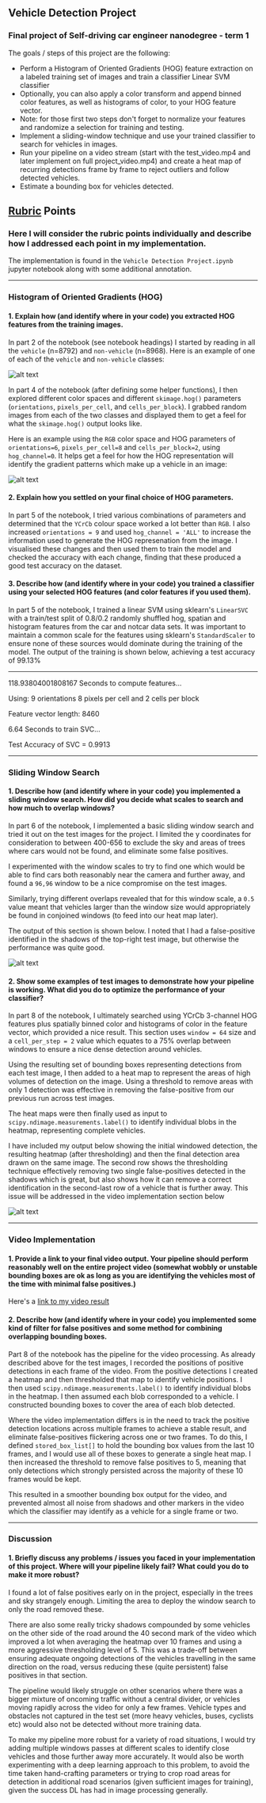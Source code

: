 ## Vehicle Detection Project
### Final project of Self-driving car engineer nanodegree - term 1

The goals / steps of this project are the following:

* Perform a Histogram of Oriented Gradients (HOG) feature extraction on a labeled training set of images and train a classifier Linear SVM classifier
* Optionally, you can also apply a color transform and append binned color features, as well as histograms of color, to your HOG feature vector. 
* Note: for those first two steps don't forget to normalize your features and randomize a selection for training and testing.
* Implement a sliding-window technique and use your trained classifier to search for vehicles in images.
* Run your pipeline on a video stream (start with the test_video.mp4 and later implement on full project_video.mp4) and create a heat map of recurring detections frame by frame to reject outliers and follow detected vehicles.
* Estimate a bounding box for vehicles detected.

[//]: # (Image References)
[image1]: ./output_images/example_car_notcar.png
[image2]: ./output_images/HOG_visualisations.png
[image3]: ./output_images/sliding_window_boxes.png
[image4]: ./output_images/boxes_heatmaps_box.png
[video1]: ./project_video_output.mp4

## [Rubric](https://review.udacity.com/#!/rubrics/513/view) Points
### Here I will consider the rubric points individually and describe how I addressed each point in my implementation.

The implementation is found in the `Vehicle Detection Project.ipynb` jupyter notebook along with some additional annotation.

---

### Histogram of Oriented Gradients (HOG)

#### 1. Explain how (and identify where in your code) you extracted HOG features from the training images.

In part 2 of the notebook (see notebook headings) I started by reading in all the `vehicle` (n=8792) and `non-vehicle` (n=8968).  Here is an example of one of each of the `vehicle` and `non-vehicle` classes:

![alt text][image1]

In part 4 of the notebook (after defining some helper functions), I then explored different color spaces and different `skimage.hog()` parameters (`orientations`, `pixels_per_cell`, and `cells_per_block`).  I grabbed random images from each of the two classes and displayed them to get a feel for what the `skimage.hog()` output looks like.

Here is an example using the `RGB` color space and HOG parameters of `orientations=6`, `pixels_per_cell=8` and `cells_per_block=2`, using `hog_channel=0`.  It helps get a feel for how the HOG representation will identify the gradient patterns which make up a vehicle in an image:

![alt text][image2]

#### 2. Explain how you settled on your final choice of HOG parameters.

In part 5 of the notebook, I tried various combinations of parameters and determined that the `YCrCb` colour space worked a lot better than `RGB`.  I also increased `orientations = 9` and used `hog_channel = 'ALL'` to increase the information used to generate the HOG represenation from the image.  I visualised these changes and then used them to train the model and checked the accuracy with each change, finding that these produced a good test accuracy on the dataset.

#### 3. Describe how (and identify where in your code) you trained a classifier using your selected HOG features (and color features if you used them).

In part 5 of the notebook, I trained a linear SVM using sklearn's `LinearSVC` with a train/test split of 0.8/0.2 randomly shuffled hog, spatian and histogram features from the car and notcar data sets.  It was important to maintain a common scale for the features using sklearn's `StandardScaler` to ensure none of these sources would dominate during the training of the model.  The output of the training is shown below, achieving a test accuracy of 99.13%

---

118.93804001808167 Seconds to compute features...

Using: 9 orientations 8 pixels per cell and 2 cells per block

Feature vector length: 8460

6.64 Seconds to train SVC...

Test Accuracy of SVC =  0.9913

---

### Sliding Window Search

#### 1. Describe how (and identify where in your code) you implemented a sliding window search.  How did you decide what scales to search and how much to overlap windows?

In part 6 of the notebook, I implemented a basic sliding window search and tried it out on the test images for the project.  I limited the y coordinates for consideration to between 400-656 to exclude the sky and areas of trees where cars would not be found, and eliminate some false positives.  

I experimented with the window scales to try to find one which would be able to find cars both reasonably near the camera and further away, and found a `96,96` window to be a nice compromise on the test images.

Similarly, trying different overlaps revealed that for this window scale, a `0.5` value meant that vehicles larger than the window size would appropriately be found in conjoined windows (to feed into our heat map later).

The output of this section is shown below.  I noted that I had a false-positive identified in the shadows of the top-right test image, but otherwise the performance was quite good.

![alt text][image3]

#### 2. Show some examples of test images to demonstrate how your pipeline is working.  What did you do to optimize the performance of your classifier?

In part 8 of the notebook, I ultimately searched using YCrCb 3-channel HOG features plus spatially binned color and histograms of color in the feature vector, which provided a nice result.  This section uses `window = 64` size and a `cell_per_step = 2` value which equates to a 75% overlap between windows to ensure a nice dense detection around vehicles.

Using the resulting set of bounding boxes representing detections from each test image, I then added to a heat map to represent the areas of high volumes of detection on the image.  Using a threshold to remove areas with only 1 detection was effective in removing the false-positive from our previous run across test images.

The heat maps were then finally used as input to `scipy.ndimage.measurements.label()` to identify individual blobs in the heatmap, representing complete vehicles.

I have included my output below showing the initial windowed detection, the resulting heatmap (after thresholding) and then the final detection area drawn on the same image.  The second row shows the thresholding technique effectively removing two single false-positives detected in the shadows which is great, but also shows how it can remove a correct identification in the second-last row of a vehicle that is further away.  This issue will be addressed in the video implementation section below

![alt text][image4]

---

### Video Implementation

#### 1. Provide a link to your final video output.  Your pipeline should perform reasonably well on the entire project video (somewhat wobbly or unstable bounding boxes are ok as long as you are identifying the vehicles most of the time with minimal false positives.)
Here's a [link to my video result](./project_video_output.mp4)


#### 2. Describe how (and identify where in your code) you implemented some kind of filter for false positives and some method for combining overlapping bounding boxes.

Part 8 of the notebook has the pipeline for the video processing.  As already described above for the test images, I recorded the positions of positive detections in each frame of the video.  From the positive detections I created a heatmap and then thresholded that map to identify vehicle positions.  I then used `scipy.ndimage.measurements.label()` to identify individual blobs in the heatmap.  I then assumed each blob corresponded to a vehicle.  I constructed bounding boxes to cover the area of each blob detected.  

Where the video implementation differs is in the need to track the positive detection locations across multiple frames to achieve a stable result, and eliminate false-positives flickering across one or two frames.  To do this, I defined `stored_box_list[]` to hold the bounding box values from the last 10 frames, and I would use all of these boxes to generate a single heat map.  I then increased the threshold to remove false positives to 5, meaning that only detections which strongly persisted across the majority of these 10 frames would be kept.

This resulted in a smoother bounding box output for the video, and prevented almost all noise from shadows and other markers in the video which the classifier may identify as a vehicle for a single frame or two.

---

### Discussion

#### 1. Briefly discuss any problems / issues you faced in your implementation of this project.  Where will your pipeline likely fail?  What could you do to make it more robust?

I found a lot of false positives early on in the project, especially in the trees and sky strangely enough.  Limiting the area to deploy the window search to only the road removed these.

There are also some really tricky shadows compounded by some vehicles on the other side of the road around the 40 second mark of the video which improved a lot when averaging the heatmap over 10 frames and using a more aggressive thresholding level of 5.  This was a trade-off between ensuring adequate ongoing detections of the vehicles travelling in the same direction on the road, versus reducing these (quite persistent) false positives in that section.

The pipeline would likely struggle on other scenarios where there was a bigger mixture of oncoming traffic without a central divider, or vehicles moving rapidly across the video for only a few frames.  Vehicle types and obstacles not captured in the test set (more heavy vehicles, buses, cyclists etc) would also not be detected without more training data.

To make my pipeline more robust for a variety of road situations, I would try adding multiple windows passes at different scales to identify close vehicles and those further away more accurately.  It would also be worth experimenting with a deep learning approach to this problem, to avoid the time taken hand-crafting parameters or trying to crop road areas for detection in additional road scenarios (given sufficient images for training), given the success DL has had in image processing generally.

